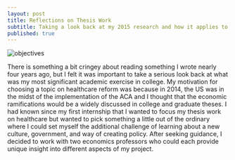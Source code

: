 ```yaml
---
layout: post
title: Reflections on Thesis Work
subtitle: Taking a look back at my 2015 research and how it applies to today
published: true
---
```

![objectives]({{site.baseurl}}/img/thesi.jpg)

There is something a bit cringey about reading something I wrote nearly four years ago, but I felt it was important to take a serious look back at what was my most significant academic exercise in college. My motivation for choosing a topic on healthcare reform was because in 2014, the US was in the midst of the implementation of the ACA and I thought that the economic ramifications would be a widely discussed in college and graduate theses. I had known since my first internship that I wanted to focus my thesis work on healthcare but wanted to pick something a little out of the ordinary where I could set myself the additional challenge of learning about a new culture, government, and way of creating policy. After seeking guidance, I decided to work with two economics professors who could each provide unique insight into different aspects of my project.

